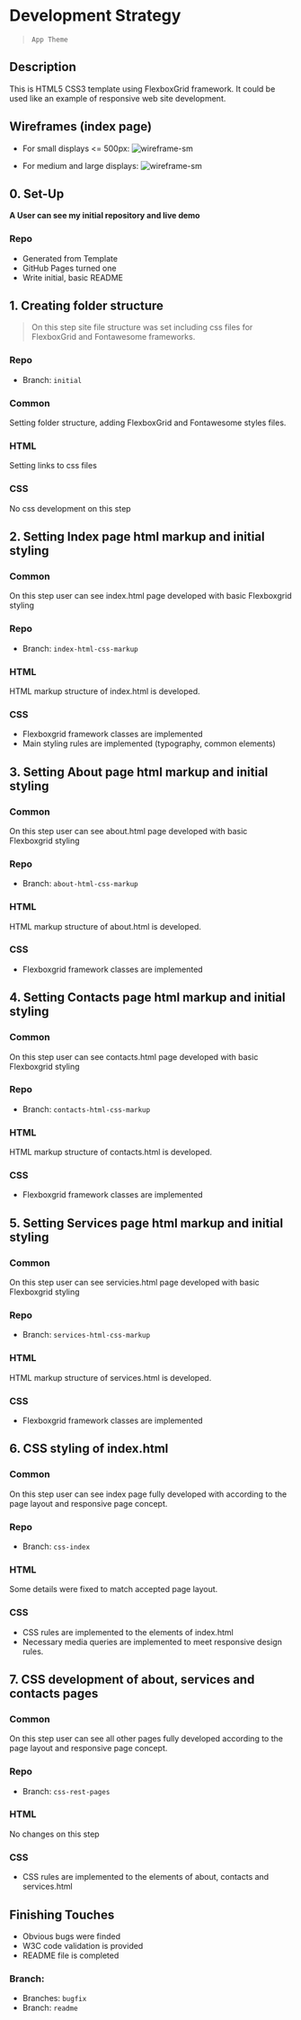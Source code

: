 # Development Strategy

> `App Theme`

## Description
This is HTML5 CSS3 template using FlexboxGrid framework.
It could be used like an example of responsive web site development.

## Wireframes (index page)

<!-- include a wireframe for your project in this repository, and display it here -->
<!-- wireframe.cc is a good site for getting started with wireframes -->
* For small displays <= 500px: 
![wireframe-sm](wireframe-xs.png)

* For medium and large displays:
![wireframe-sm](wireframe-lg.png)

## 0. Set-Up

__A User can see my initial repository and live demo__

### Repo

- Generated from Template
- GitHub Pages turned one
- Write initial, basic README


## 1. Creating folder structure

> On this step site file structure was set including css files for FlexboxGrid and Fontawesome frameworks.

### Repo
* Branch: 
```initial```

### Common
Setting folder structure, adding FlexboxGrid and Fontawesome styles files.

### HTML

Setting links to css files

### CSS

No css development on this step

## 2. Setting Index page html markup and initial styling

### Common
On this step user can see index.html page developed with basic Flexboxgrid styling 

### Repo

* Branch: 
```index-html-css-markup```
### HTML

HTML markup structure of index.html is developed.  

### CSS
* Flexboxgrid framework classes are implemented
* Main styling rules are implemented (typography, common elements)

## 3. Setting About page html markup and initial styling

### Common
On this step user can see about.html page developed with basic Flexboxgrid styling 

### Repo

* Branch: 
```about-html-css-markup```
### HTML

HTML markup structure of about.html is developed.  

### CSS
* Flexboxgrid framework classes are implemented

## 4. Setting Contacts page html markup and initial styling

### Common
On this step user can see contacts.html page developed with basic Flexboxgrid styling 

### Repo

* Branch: 
```contacts-html-css-markup```
### HTML

HTML markup structure of contacts.html is developed.  

### CSS
* Flexboxgrid framework classes are implemented

## 5. Setting Services page html markup and initial styling

### Common
On this step user can see servicies.html page developed with basic Flexboxgrid styling 

### Repo

* Branch: 
```services-html-css-markup```
### HTML

HTML markup structure of services.html is developed.  

### CSS
* Flexboxgrid framework classes are implemented

## 6. CSS styling of index.html

### Common
On this step user can see index page fully developed with according to the page layout and responsive page concept.  

### Repo

* Branch: 
```css-index```
### HTML

Some details were fixed to match accepted page layout. 

### CSS
* CSS rules are implemented to the elements of index.html
* Necessary media queries are implemented to meet responsive design rules.


## 7. CSS development of about, services and contacts pages

### Common
On this step user can see all other pages fully developed according to the page layout and responsive page concept.  

### Repo

* Branch: 
```css-rest-pages```
### HTML
No changes on this step
### CSS
* CSS rules are implemented to the elements of about, contacts and services.html


## Finishing Touches
* Obvious bugs were finded
* W3C code validation is provided
* README file is completed

### Branch: 
* Branches: ```bugfix```
* Branch: ```readme```
